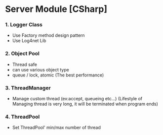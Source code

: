 # Server Module [CSharp]

### 1. Logger Class
* Use Factory method design pattern
* Use Log4net Lib


### 2. Object Pool
* Thread safe
* can use various object type
* queue / lock, atomic (The best performance)

### 3. ThreadManager 
* Manage custom thread (ex:accept, queueing etc...)
(Lifestyle of Managing thread is very long, it will be terminated when program ends)

### 4. ThreadPool
* Set ThreadPool' min/max number of thread
